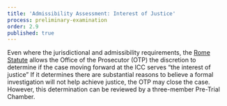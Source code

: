 ```yaml
---
title: 'Admissibility Assessment: Interest of Justice'
process: preliminary-examination
order: 2.9
published: true
---
```



Even where the jurisdictional and admissibility requirements, the [Rome Statute](https://www.icc-cpi.int/nr/rdonlyres/ea9aeff7-5752-4f84-be94-0a655eb30e16/0/rome_statute_english.pdf) allows the Office of the Prosecutor (OTP) the discretion to determine if the case moving forward at the ICC serves “the interest of justice” If it determines there are substantial reasons to believe a formal investigation will not help achieve justice, the OTP may close the case. However, this determination can be reviewed by a three-member Pre-Trial Chamber.&nbsp;